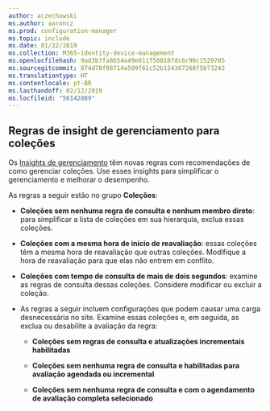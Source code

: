 ```yaml
---
author: aczechowski
ms.author: aaroncz
ms.prod: configuration-manager
ms.topic: include
ms.date: 01/22/2019
ms.collection: M365-identity-device-management
ms.openlocfilehash: 9ad3b7fa8654a49e611f588107dc6c90c1529705
ms.sourcegitcommit: 874d78f08714a509f61c52b154387268f5b73242
ms.translationtype: HT
ms.contentlocale: pt-BR
ms.lasthandoff: 02/12/2019
ms.locfileid: "56142889"
---
```

## <a name="bkmk_micoll"></a> Regras de insight de gerenciamento para coleções
<!--3555752-->

Os [Insights de gerenciamento](/sccm/core/servers/manage/management-insights) têm novas regras com recomendações de como gerenciar coleções. Use esses insights para simplificar o gerenciamento e melhorar o desempenho. 


As regras a seguir estão no grupo **Coleções**:

- **Coleções sem nenhuma regra de consulta e nenhum membro direto**: para simplificar a lista de coleções em sua hierarquia, exclua essas coleções.  

- **Coleções com a mesma hora de início de reavaliação**: essas coleções têm a mesma hora de reavaliação que outras coleções. Modifique a hora de reavaliação para que elas não entrem em conflito.  

- **Coleções com tempo de consulta de mais de dois segundos**: examine as regras de consulta dessas coleções. Considere modificar ou excluir a coleção.

- As regras a seguir incluem configurações que podem causar uma carga desnecessária no site. Examine essas coleções e, em seguida, as exclua ou desabilite a avaliação da regra:  

    - **Coleções sem regras de consulta e atualizações incrementais habilitadas**  

    - **Coleções sem nenhuma regra de consulta e habilitadas para avaliação agendada ou incremental**  

    - **Coleções sem nenhuma regra de consulta e com o agendamento de avaliação completa selecionado**  

